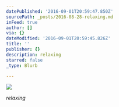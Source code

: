 ```yaml
---
datePublished: '2016-09-01T20:59:47.850Z'
sourcePath: _posts/2016-08-28-relaxing.md
inFeed: true
author: []
via: {}
dateModified: '2016-09-01T20:59:45.826Z'
title: ''
publisher: {}
description: relaxing
starred: false
_type: Blurb

---
```

![](https://the-grid-user-content.s3-us-west-2.amazonaws.com/8ec3aa71-0c5f-4a1d-8424-253f55b8008c.jpg)

_relaxing_
